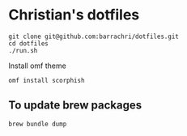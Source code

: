 # Christian's dotfiles

```
git clone git@github.com:barrachri/dotfiles.git
cd dotfiles
./run.sh
```

Install omf theme

```
omf install scorphish
```

## To update brew packages

```
brew bundle dump
```

